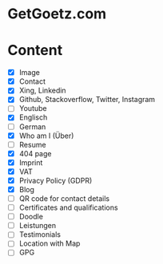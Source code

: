 GetGoetz.com
======

# Content

- [x] Image
- [x] Contact
- [x] Xing, Linkedin
- [x] Github, Stackoverflow, Twitter, Instagram
- [ ] Youtube
- [x] Englisch
- [ ] German
- [x] Who am I (Über)
- [ ] Resume
- [x] 404 page
- [x] Imprint
- [x] VAT
- [x] Privacy Policy (GDPR)
- [x] Blog
- [ ] QR code for contact details
- [ ] Certificates and qualifications
- [ ] Doodle
- [ ] Leistungen
- [ ] Testimonials
- [ ] Location with Map
- [ ] GPG
